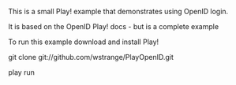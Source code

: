 This is a small Play! example that demonstrates using OpenID login. 

It is based on the OpenID Play! docs - but is a complete example

To run this example download and install Play! 
<p>git clone git://github.com/wstrange/PlayOpenID.git</p>
<p>play run</p>

